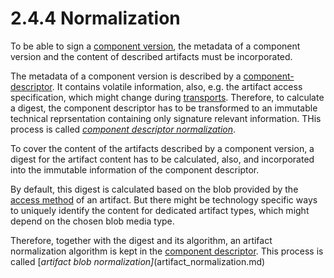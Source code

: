 # 2.4.4 Normalization

To be able to sign a [component version](../../specification/elements/README.md#component-versions), the metadata of a component version and the
content of described artifacts must be incorporated.

The metadata of a component version is described by a [component-descriptor](../../specification/elements/README.md#component-descriptor). It contains volatile information, also, e.g. the artifact access specification, which might change during [transports](../../introduction/transports.md).
Therefore, to calculate a digest, the component descriptor has to be transformed
to an immutable technical reprsentation containing only signature relevant information. THis process is called [*component descriptor normalization*](componentdescriptor_normalization.md).

To cover the content of the artifacts described by a component version, a digest
for the artifact content has to be calculated, also, and incorporated into the
immutable information of the component descriptor.

By default, this digest is calculated based on the blob provided by the
[access method](../elements/README.md#artifact-access)
of an artifact. But there might be technology specific ways to uniquely identify
the content for dedicated artifact types, which might depend on the chosen blob media type.

Therefore, together with the digest and its algorithm, an artifact normalization
algorithm is kept in the [component descriptor](../elements/README.md#component-descriptor).
This process is called [*artifact blob normalization]*(artifact_normalization.md)

